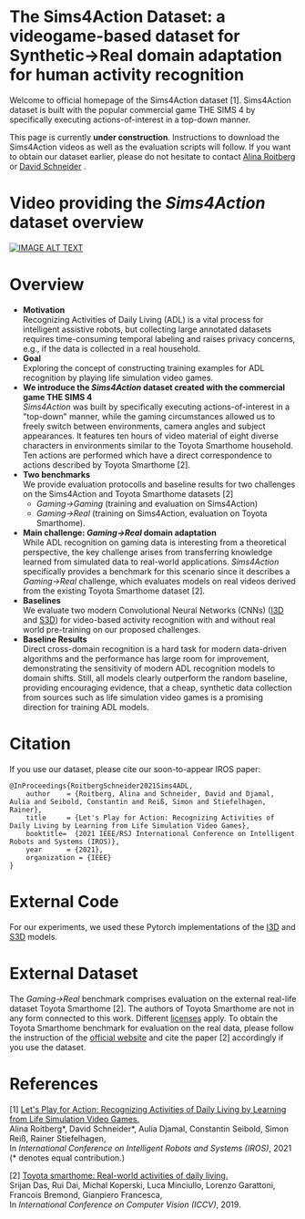 
# The Sims4Action Dataset: a videogame-based dataset for Synthetic→Real domain adaptation for human activity recognition

Welcome to official homepage of the Sims4Action dataset [1]. Sims4Action dataset is built  with  the  popular  commercial  game THE SIMS 4 by specifically executing actions-of-interest in a top-down manner.

This page is currently **under construction**. Instructions to download the Sims4Action videos as well as the evaluation scripts will follow.
If you want to obtain our dataset earlier, please do not hesitate to contact [Alina Roitberg](https://cvhci.anthropomatik.kit.edu/~aroitberg) or [David Schneider](https://cvhci.anthropomatik.kit.edu/people_2125.php) .


# Video providing the *Sims4Action* dataset overview

[![IMAGE ALT TEXT](https://img.youtube.com/vi/iSJ0fxXiS6s/0.jpg)](https://youtu.be/iSJ0fxXiS6s "Sims4Action dataset overview.")


# Overview

* **Motivation**  
  Recognizing Activities of Daily Living (ADL) is a vital process for intelligent assistive robots, but collecting large annotated datasets requires time-consuming temporal labeling and raises privacy concerns, e.g., if the data is collected in a real household.
* **Goal**  
  Exploring the concept of constructing training examples for ADL recognition by playing life simulation video games.  
* **We introduce the ***Sims4Action*  dataset** created with the commercial game THE SIMS 4**  
  *Sims4Action* was built by specifically executing actions-of-interest in a "top-down" manner, while the gaming circumstances allowed us to freely switch between environments, camera angles and subject appearances. It features ten hours of video material of eight diverse characters in environments similar to the Toyota Smarthome household. Ten actions are performed which have a direct correspondence to actions described by Toyota Smarthome [2].
* **Two benchmarks**  
  We provide evaluation protocolls and baseline results for two challenges on the Sims4Action and Toyota Smarthome datasets [2]
  * *Gaming→Gaming* (training and evaluation on Sims4Action) 
  * *Gaming→Real* (training on Sims4Action, evaluation on Toyota Smarthome).
* **Main challenge: *Gaming→Real* domain adaptation**  
  While ADL recognition on gaming data is interesting from a theoretical perspective, the key challenge arises from transferring knowledge learned from simulated data to real-world applications. *Sims4Action* specifically provides a benchmark for this scenario since it describes a *Gaming→Real* challenge, which evaluates models on real videos derived from the existing Toyota Smarthome dataset [2]. 
* **Baselines**  
  We evaluate two modern Convolutional Neural Networks (CNNs) ([I3D](https://github.com/hassony2/kinetics_i3d_pytorch) and [S3D](https://github.com/kylemin/S3D)) for video-based activity recognition with and without real world pre-training on our proposed challenges.
* **Baseline Results**  
  Direct cross-domain recognition is a  hard task for modern data-driven algorithms and the performance has large room for improvement, demonstrating the sensitivity of modern ADL recognition models to domain shifts. Still, all models clearly outperform the random baseline, providing encouraging evidence, that a cheap, synthetic data collection from sources such as life simulation video games is a promising direction for training ADL models.


# Citation

If you use our dataset, please cite our soon-to-appear IROS paper:

```
@InProceedings{RoitbergSchneider2021Sims4ADL,
    author    = {Roitberg, Alina and Schneider, David and Djamal, Aulia and Seibold, Constantin and Reiß, Simon and Stiefelhagen, Rainer},
    title     = {Let's Play for Action: Recognizing Activities of Daily Living by Learning from Life Simulation Video Games},
    booktitle=  {2021 IEEE/RSJ International Conference on Intelligent Robots and Systems (IROS)},
    year      = {2021},
    organization = {IEEE}
}
```

# External Code

For our experiments, we used these Pytorch implementations of the [I3D](https://github.com/hassony2/kinetics_i3d_pytorch) and [S3D](https://github.com/kylemin/S3D) models.

# External Dataset

The *Gaming→Real* benchmark comprises evaluation on the external real-life dataset Toyota Smarthome [2]. The authors of Toyota Smarthome are not in any form connected to this work. Different [licenses](https://project.inria.fr/toyotasmarthome/files/2020/12/License_v2.pdf) apply. To obtain the Toyota Smarthome benchmark for evaluation on the real data, please follow the instruction of the [official website](https://project.inria.fr/toyotasmarthome/) and cite the paper [2] accordingly if you use the dataset. 


# References 

[1] [Let's Play for Action: Recognizing Activities of Daily Living by Learning from Life Simulation Video Games.](http://arxiv.org/abs/2107.05617
)\
Alina Roitberg*, David Schneider*, Aulia Djamal, Constantin Seibold, Simon Reiß, Rainer Stiefelhagen,\
In *International Conference on Intelligent Robots and Systems (IROS)*, 2021
(* denotes equal contribution.)

[2] [Toyota smarthome: Real-world activities of daily living.](https://arxiv.org/pdf/2010.14982.pdf)\
Srijan Das, Rui Dai, Michal Koperski, Luca Minciullo, Lorenzo Garattoni, Francois Bremond, Gianpiero Francesca,\
In *International Conference on Computer Vision (ICCV)*, 2019.



